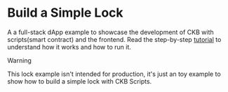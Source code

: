 # Build a Simple Lock

A a full-stack dApp example to showcase the development of CKB with scripts(smart contract) and the frontend. Read the step-by-step [tutorial](https://docs.nervos.org/docs/dapp/simple-lock) to understand how it works and how to run it.

> [!WARNING]
> This lock example isn't intended for production, it's just an toy example to show how to build a simple lock with CKB Scripts.
